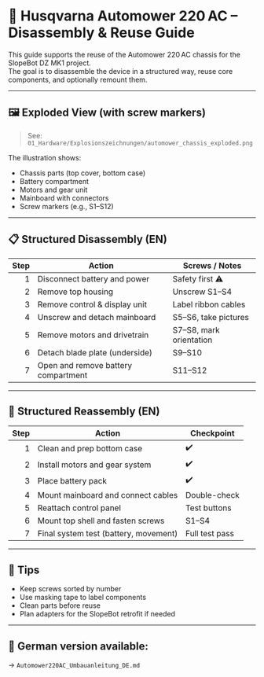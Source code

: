 # 🔧 Husqvarna Automower 220 AC – Disassembly & Reuse Guide

This guide supports the reuse of the Automower 220 AC chassis for the SlopeBot DZ MK1 project.  
The goal is to disassemble the device in a structured way, reuse core components, and optionally remount them.

---

## 🖼️ Exploded View (with screw markers)

> See: `01_Hardware/Explosionszeichnungen/automower_chassis_exploded.png`

The illustration shows:
- Chassis parts (top cover, bottom case)
- Battery compartment
- Motors and gear unit
- Mainboard with connectors
- Screw markers (e.g., S1–S12)

---

## 📋 Structured Disassembly (EN)

| Step | Action                                | Screws / Notes        |
|-----:|----------------------------------------|------------------------|
| 1    | Disconnect battery and power           | Safety first ⚠️       |
| 2    | Remove top housing                     | Unscrew S1–S4          |
| 3    | Remove control & display unit          | Label ribbon cables    |
| 4    | Unscrew and detach mainboard           | S5–S6, take pictures   |
| 5    | Remove motors and drivetrain           | S7–S8, mark orientation|
| 6    | Detach blade plate (underside)         | S9–S10                 |
| 7    | Open and remove battery compartment    | S11–S12                |

---

## 🔄 Structured Reassembly (EN)

| Step | Action                                  | Checkpoint      |
|-----:|------------------------------------------|------------------|
| 1    | Clean and prep bottom case               | ✔️                |
| 2    | Install motors and gear system           | ✔️                |
| 3    | Place battery pack                       | ✔️                |
| 4    | Mount mainboard and connect cables       | Double-check     |
| 5    | Reattach control panel                   | Test buttons     |
| 6    | Mount top shell and fasten screws        | S1–S4            |
| 7    | Final system test (battery, movement)    | Full test pass   |

---

## 🧩 Tips

- Keep screws sorted by number
- Use masking tape to label components
- Clean parts before reuse
- Plan adapters for the SlopeBot retrofit if needed

---

## 📘 German version available:
→ `Automower220AC_Umbauanleitung_DE.md`
